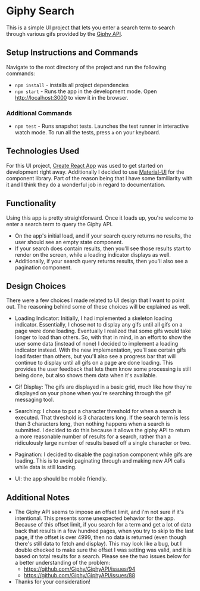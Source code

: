 # Giphy Search

This is a simple UI project that lets you enter a search term to search through various gifs provided by the [Giphy API](https://developers.giphy.com/docs/api/).

## Setup Instructions and Commands

Navigate to the root directory of the project and run the following commands:

- `npm install` - installs all project dependencies
- `npm start` - Runs the app in the development mode. Open [http://localhost:3000](http://localhost:3000) to view it in the browser.

### Additional Commands

- `npm test` - Runs snapshot tests. Launches the test runner in interactive watch mode. To run all the tests, press `a` on your keyboard.

## Technologies Used

For this UI project, [Create React App](https://github.com/facebook/create-react-app) was used to get started on development right away. Additionally I decided to use [Material-UI](https://material-ui.com/) for the component library. Part of the reason being that I have some familiarity with it
and I think they do a wonderful job in regard to documentation.

## Functionality

Using this app is pretty straightforward. Once it loads up, you're welcome to enter a search term to query the Giphy API.

- On the app's initial load, and if your search query returns no results, the user should see an empty state component.
- If your search does contain results, then you'll see those results start to render on the screen, while a loading indicator displays as well.
- Additionally, if your search query returns results, then you'll also see a pagination component.

## Design Choices

There were a few choices I made related to UI design that I want to point out. The reasoning behind some of these choices will be explained as well.

- Loading Indicator: Initially, I had implemented a skeleton loading indicator. Essentially, I chose not to display any gifs until all gifs on a page were done loading.
  Eventually I realized that some gifs would take longer to load than others. So, with that in mind, in an effort to show the user some data (instead of none) I decided to implement a loading indicator instead.
  With the new implementation, you'll see certain gifs load faster than others, but you'll also see a progress bar that will continue to display until all gifs on a page are done loading.
  This provides the user feedback that lets them know some processing is still being done, but also shows them data when it's available.
- Gif Display: The gifs are displayed in a basic grid, much like how they're displayed on your phone when you're searching through the gif messaging tool.

- Searching: I chose to put a character threshold for when a search is executed. That threshold is 3 characters long. If the search term is less than 3 characters long, then nothing happens when a search is submitted.
  I decided to do this because it allows the giphy API to return a more reasonable number of results for a search, rather than a ridiculously large number of results based off a single character or two.

- Pagination: I decided to disable the pagination component while gifs are loading. This is to avoid paginating through and making new API calls while data is still loading.

- UI: the app should be mobile friendly.

## Additional Notes

- The Giphy API seems to impose an offset limit, and i'm not sure if it's intentional.
  This presents some unexpected behavior for the app. Because of this offset limit, if you search for a term and get a lot of data back that results in a few hundred pages, when you try to skip to the last page, if the offset is over 4999, then no data is returned (even though there's still data to fetch and display).
  This may look like a bug, but I double checked to make sure the offset I was setting was valid, and it is based on total results for a search.
  Please see the two issues below for a better understanding of the problem: 
  - https://github.com/Giphy/GiphyAPI/issues/94 
  - https://github.com/Giphy/GiphyAPI/issues/88
- Thanks for your consideration!
